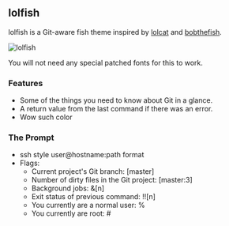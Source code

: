 ## lolfish

lolfish is a Git-aware fish theme inspired by [lolcat][lolcat] and [bobthefish][bobthefish].

![lolfish][screenshot]

You will not need any special patched fonts for this to work.


### Features

 * Some of the things you need to know about Git in a glance.
 * A return value from the last command if there was an error.
 * Wow such color


### The Prompt

 * ssh style user@hostname:path format
 * Flags:
     * Current project's Git branch: [master]
     * Number of dirty files in the Git project: [master:3]
     * Background jobs: &[n]
     * Exit status of previous command: !![n]
     * You currently are a normal user: %
     * You currently are root: #

[screenshot]: http://i.imgur.com/RDHBq66.png
[lolcat]:     https://github.com/tehmaze/lolcat
[bobthefish]: https://github.com/bpinto/oh-my-fish/tree/master/themes/bobthefish  
